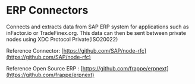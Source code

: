 # ERP Connectors

Connects and extracts data from SAP ERP system for applications such as inFactor.io or TradeFinex.org. This data can then be sent between private nodes using XDC Protocol Private\(ISO20022\)

Reference Connector: [https://github.com/SAP/node-rfc](https://github.com/SAP/node-rfc)

Reference Open Source ERP : [https://github.com/frappe/erpnext](https://github.com/frappe/erpnext)

